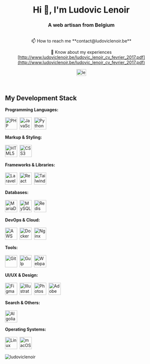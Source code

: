 <h1 align="center">Hi 👋, I'm Ludovic Lenoir</h1>
<h3 align="center">A web artisan from Belgium</h3>
<br>

<div align="center">
📫 How to reach me **contact@ludoviclenoir.be**

📄 Know about my experiences [http://www.ludoviclenoir.be/ludovic_lenoir_cv_fevrier_2017.pdf](http://www.ludoviclenoir.be/ludovic_lenoir_cv_fevrier_2017.pdf)

</div>
<p align="center">
    <a href="https://linkedin.com/in/lenoirludovic" target="blank"><img align="center" src="https://raw.githubusercontent.com/rahuldkjain/github-profile-readme-generator/master/src/images/icons/Social/linked-in-alt.svg" alt="lenoirludovic" height="22" width="32" /></a>
</p>

<br>

## My Development Stack

<p align="left">
  <strong>Programming Languages:</strong><br><br>
  <a href="https://www.php.net" target="_blank" rel="noreferrer"><img src="https://cdn.jsdelivr.net/gh/devicons/devicon/icons/php/php-original.svg" alt="PHP" width="40" height="40"/></a>&nbsp;
  <a href="https://www.javascript.com/" target="_blank" rel="noreferrer"><img src="https://cdn.jsdelivr.net/gh/devicons/devicon/icons/javascript/javascript-original.svg" alt="JavaScript" width="40" height="40"/></a>&nbsp;
  <a href="https://www.python.org" target="_blank" rel="noreferrer"><img src="https://cdn.jsdelivr.net/gh/devicons/devicon/icons/python/python-original.svg" alt="Python" width="40" height="40"/></a>
</p>

<p align="left">
  <strong>Markup & Styling:</strong><br><br>
  <a href="https://developer.mozilla.org/en-US/docs/Web/HTML" target="_blank" rel="noreferrer"><img src="https://cdn.jsdelivr.net/gh/devicons/devicon/icons/html5/html5-original.svg" alt="HTML5" width="40" height="40"/></a>&nbsp;
  <a href="https://www.w3.org/Style/CSS/Overview.en.html" target="_blank" rel="noreferrer"><img src="https://cdn.jsdelivr.net/gh/devicons/devicon/icons/css3/css3-original-wordmark.svg" alt="CSS3" width="40" height="40"/></a>
</p>

<p align="left">
  <strong>Frameworks & Libraries:</strong><br><br>
  <a href="https://laravel.com/" target="_blank" rel="noreferrer"><img src="https://cdn.jsdelivr.net/npm/simple-icons@v7/icons/laravel.svg" alt="Laravel" width="40" height="40"/></a>&nbsp;
  <a href="https://reactjs.org/" target="_blank" rel="noreferrer"><img src="https://cdn.jsdelivr.net/gh/devicons/devicon/icons/react/react-original-wordmark.svg" alt="React" width="40" height="40"/></a>&nbsp;
  <a href="https://tailwindcss.com/" target="_blank" rel="noreferrer"><img src="https://cdn.jsdelivr.net/npm/simple-icons@v7/icons/tailwindcss.svg" alt="TailwindCSS" width="40" height="40"/></a>
</p>

<p align="left">
  <strong>Databases:</strong><br><br>
  <a href="https://mariadb.org/" target="_blank" rel="noreferrer"><img src="https://cdn.jsdelivr.net/gh/devicons/devicon/icons/mariadb/mariadb-original-wordmark.svg" alt="MariaDB" width="40" height="40"/></a>&nbsp;
  <a href="https://www.mysql.com/" target="_blank" rel="noreferrer"><img src="https://cdn.jsdelivr.net/gh/devicons/devicon/icons/mysql/mysql-original-wordmark.svg" alt="MySQL" width="40" height="40"/></a>&nbsp;
  <a href="https://redis.io" target="_blank" rel="noreferrer"><img src="https://cdn.jsdelivr.net/gh/devicons/devicon/icons/redis/redis-original-wordmark.svg" alt="Redis" width="40" height="40"/></a>
</p>

<p align="left">
  <strong>DevOps & Cloud:</strong><br><br>
  <a href="https://aws.amazon.com" target="_blank" rel="noreferrer"><img src="https://cdn.jsdelivr.net/gh/devicons/devicon/icons/amazonwebservices/amazonwebservices-original-wordmark.svg" alt="AWS" width="40" height="40"/></a>&nbsp;
  <a href="https://www.docker.com/" target="_blank" rel="noreferrer"><img src="https://cdn.jsdelivr.net/gh/devicons/devicon/icons/docker/docker-original-wordmark.svg" alt="Docker" width="40" height="40"/></a>&nbsp;
  <a href="https://www.nginx.com" target="_blank" rel="noreferrer"><img src="https://cdn.jsdelivr.net/gh/devicons/devicon/icons/nginx/nginx-original.svg" alt="Nginx" width="40" height="40"/></a>
</p>

<p align="left">
  <strong>Tools:</strong><br><br>
  <a href="https://git-scm.com/" target="_blank" rel="noreferrer"><img src="https://cdn.jsdelivr.net/gh/devicons/devicon/icons/git/git-original-wordmark.svg" alt="Git" width="40" height="40"/></a>&nbsp;
  <a href="https://gulpjs.com" target="_blank" rel="noreferrer"><img src="https://cdn.jsdelivr.net/gh/devicons/devicon/icons/gulp/gulp-plain.svg" alt="Gulp" width="40" height="40"/></a>&nbsp;
  <a href="https://webpack.js.org" target="_blank" rel="noreferrer"><img src="https://cdn.jsdelivr.net/gh/devicons/devicon/icons/webpack/webpack-original-wordmark.svg" alt="Webpack" width="40" height="40"/></a>
</p>

<p align="left">
  <strong>UI/UX & Design:</strong><br><br>
  <a href="https://www.figma.com/" target="_blank" rel="noreferrer"><img src="https://cdn.jsdelivr.net/gh/devicons/devicon/icons/figma/figma-original.svg" alt="Figma" width="40" height="40"/></a>&nbsp;
  <a href="https://www.adobe.com/products/illustrator.html" target="_blank" rel="noreferrer"><img src="https://cdn.jsdelivr.net/gh/devicons/devicon/icons/illustrator/illustrator-line.svg" alt="Illustrator" width="40" height="40"/></a>&nbsp;
  <a href="https://www.adobe.com/products/photoshop.html" target="_blank" rel="noreferrer"><img src="https://cdn.jsdelivr.net/gh/devicons/devicon/icons/photoshop/photoshop-line.svg" alt="Photoshop" width="40" height="40"/></a>&nbsp;
  <a href="https://www.adobe.com/products/xd.html" target="_blank" rel="noreferrer"><img src="https://cdn.jsdelivr.net/gh/devicons/devicon/icons/xd/xd-plain.svg" alt="Adobe XD" width="40" height="40"/></a>
</p>

<p align="left">
  <strong>Search & Others:</strong><br><br>
  <a href="https://www.algolia.com/" target="_blank" rel="noreferrer"><img src="https://cdn.jsdelivr.net/npm/simple-icons@v7/icons/algolia.svg" alt="Algolia" width="40" height="40"/></a>
</p>

<p align="left">
  <strong>Operating Systems:</strong><br><br>
  <a href="https://www.linux.org/" target="_blank" rel="noreferrer"><img src="https://cdn.jsdelivr.net/gh/devicons/devicon/icons/linux/linux-original.svg" alt="Linux" width="40" height="40"/></a>&nbsp;
  <a href="https://www.apple.com/macos/" target="_blank" rel="noreferrer"><img src="https://cdn.jsdelivr.net/npm/simple-icons@v7/icons/apple.svg" alt="macOS" width="40" height="40"/></a>
</p>

<!--
## Tech Skills

PUBLIC

<p><img align="left" src="https://github-readme-stats.vercel.app/api/top-langs?username=ludoviclenoir&show_icons=true&locale=en&layout=compact" alt="ludoviclenoir" /></p>
PRIVATE
<p><img align="left" src="https://vercel-stat-ludoviclenoirs-projects.vercel.app/api/top-langs?username=ludoviclenoir&show_icons=true&locale=en&layout=compact" alt="ludoviclenoir" /></p>

![Ludovic Lenoir GitHub stats](https://vercel-stat-ludoviclenoirs-projects.vercel.app/api?username=ludoviclenoir&show=reviews,discussions_started,discussions_answered,prs_merged,prs_merged_percentage)



https://github.com/anuraghazra/github-readme-stats?tab=readme-ov-file#deploy-on-your-own
 + tutorial youtube  -->

<!-- <p>&nbsp;<img align="center" src="https://github-readme-stats.vercel.app/api?username=ludoviclenoir&show_icons=true&locale=en" alt="ludoviclenoir" /></p>

<p><img align="center" src="https://github-readme-streak-stats.herokuapp.com/?user=ludoviclenoir&" alt="ludoviclenoir" /></p> -->

<!-- <br>
<br>
<br>
<br>
<br> -->

<p align="left"> <img src="https://komarev.com/ghpvc/?username=ludoviclenoir&label=Profile%20views&color=0e75b6&style=flat" alt="ludoviclenoir" /> </p>
